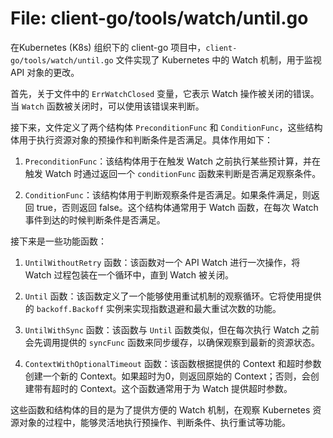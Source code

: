 # File: client-go/tools/watch/until.go

在Kubernetes (K8s) 组织下的 client-go 项目中，`client-go/tools/watch/until.go` 文件实现了 Kubernetes 中的 Watch 机制，用于监视 API 对象的更改。

首先，关于文件中的 `ErrWatchClosed` 变量，它表示 Watch 操作被关闭的错误。当 `Watch` 函数被关闭时，可以使用该错误来判断。

接下来，文件定义了两个结构体 `PreconditionFunc` 和 `ConditionFunc`，这些结构体用于执行资源对象的预操作和判断条件是否满足。具体作用如下：

1. `PreconditionFunc`：该结构体用于在触发 Watch 之前执行某些预计算，并在触发 Watch 时通过返回一个 `conditionFunc` 函数来判断是否满足观察条件。

2. `ConditionFunc`：该结构体用于判断观察条件是否满足。如果条件满足，则返回 true，否则返回 false。这个结构体通常用于 Watch 函数，在每次 Watch 事件到达的时候判断条件是否满足。

接下来是一些功能函数：

1. `UntilWithoutRetry` 函数：该函数对一个 API Watch 进行一次操作，将 Watch 过程包装在一个循环中，直到 Watch 被关闭。

2. `Until` 函数：该函数定义了一个能够使用重试机制的观察循环。它将使用提供的 `backoff.Backoff` 实例来实现指数退避和最大重试次数的功能。

3. `UntilWithSync` 函数：该函数与 `Until` 函数类似，但在每次执行 Watch 之前会先调用提供的 `syncFunc` 函数来同步缓存，以确保观察到最新的资源状态。

4. `ContextWithOptionalTimeout` 函数：该函数根据提供的 Context 和超时参数创建一个新的 Context。如果超时为0，则返回原始的 Context；否则，会创建带有超时的 Context。这个函数通常用于为 Watch 提供超时参数。

这些函数和结构体的目的是为了提供方便的 Watch 机制，在观察 Kubernetes 资源对象的过程中，能够灵活地执行预操作、判断条件、执行重试等功能。

